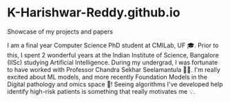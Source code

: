 # K-Harishwar-Reddy.github.io
Showcase of my projects and papers

I am a final year Computer Science PhD student at CMILab, UF 🎓. Prior to this, I spent 2 wonderful years at the Indian Institute of Science, Bangalore (IISc) studying Artificial Intelligence. During my undergrad, I was fortunate to have worked with Professor Chandra Sekhar Seelamantula 👨‍🏫. I'm really excited about ML models, and more recently Foundation Models in the Digital pathology and omics space 🤖! Seeing algorithms I've developed help identify high-risk patients is something that really motivates me 💡.


